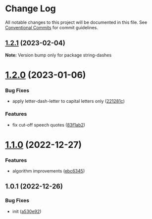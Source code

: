 # Change Log

All notable changes to this project will be documented in this file.
See [Conventional Commits](https://conventionalcommits.org) for commit guidelines.

## [1.2.1](https://github.com/codsen/codsen/compare/string-dashes@1.2.0...string-dashes@1.2.1) (2023-02-04)

**Note:** Version bump only for package string-dashes

# [1.2.0](https://github.com/codsen/codsen/compare/string-dashes@1.1.0...string-dashes@1.2.0) (2023-01-06)

### Bug Fixes

- apply letter-dash-letter to capital letters only ([221281c](https://github.com/codsen/codsen/commit/221281cc5d3b89e9ee56cc830bc138b6d5f7fbba))

### Features

- fix cut-off speech quotes ([83f1ab2](https://github.com/codsen/codsen/commit/83f1ab248642bbdf969f22c90c4640ffd6d7aa74))

# [1.1.0](https://github.com/codsen/codsen/compare/string-dashes@1.0.2...string-dashes@1.1.0) (2022-12-27)

### Features

- algorithm improvements ([ebc6345](https://github.com/codsen/codsen/commit/ebc6345451427344e25cbdd8e4e28e5ab2b7dec0))

## 1.0.1 (2022-12-26)

### Bug Fixes

- init ([a530e92](https://github.com/codsen/codsen/commit/a530e92d886a1ed1688022da5d57245b7a0ef90b))
